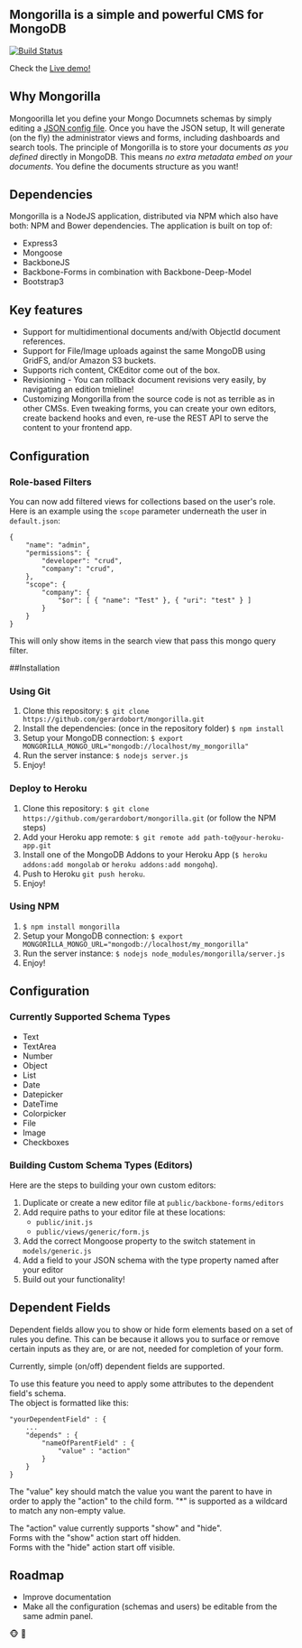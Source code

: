 ## Mongorilla is a simple and powerful CMS for MongoDB

[![Build Status](https://travis-ci.org/gerardobort/mongorilla.svg?branch=master)](https://travis-ci.org/gerardobort/mongorilla)

Check the [Live demo!](http://mongorilla.herokuapp.com)


## Why Mongorilla
Mongoorilla let you define your Mongo Documnets schemas by simply editing a [JSON config file](https://github.com/gerardobort/mongorilla/blob/master/config/default.json).
Once you have the JSON setup, It will generate (on the fly) the administrator views and forms, including dashboards and search tools.
The principle of Mongorilla is to store your documents *as you defined* directly in MongoDB.  This means *no extra metadata embed on your documents*.  You define the documents structure as you want!

## Dependencies
Mongorilla is a NodeJS application, distributed via NPM which also have both: NPM and Bower dependencies.  The application is built on top of:
* Express3
* Mongoose
* BackboneJS
* Backbone-Forms in combination with Backbone-Deep-Model
* Bootstrap3

## Key features
* Support for multidimentional documents and/with ObjectId document references.
* Support for File/Image uploads against the same MongoDB using GridFS, and/or Amazon S3 buckets.
* Supports rich content, CKEditor come out of the box.
* Revisioning - You can rollback document revisions very easily, by navigating an edition tmieline!
* Customizing Mongorilla from the source code is not as terrible as in other CMSs.  Even tweaking forms, you can create your own editors, create backend hooks and even, re-use the REST API to serve the content to your frontend app.

## Configuration

### Role-based Filters
You can now add filtered views for collections based on the user's role.  Here is an example using the ``scope`` parameter underneath the user in ``default.json``:

```
{
    "name": "admin",
    "permissions": {
        "developer": "crud",
        "company": "crud",
    },
    "scope": {
        "company": { 
            "$or": [ { "name": "Test" }, { "uri": "test" } ] 
        }
    }
}
```

This will only show items in the search view that pass this mongo query filter.

##Installation

### Using Git
1. Clone this repository: ``$ git clone https://github.com/gerardobort/mongorilla.git``
2. Install the dependencies: (once in the repository folder) ``$ npm install``
3. Setup your MongoDB connection: ``$ export MONGORILLA_MONGO_URL="mongodb://localhost/my_mongorilla"``
4. Run the server instance: ``$ nodejs server.js``
5. Enjoy!

### Deploy to Heroku
1. Clone this repository: ``$ git clone https://github.com/gerardobort/mongorilla.git`` (or follow the NPM steps)
2. Add your Heroku app remote: ``$ git remote add path-to@your-heroku-app.git``
3. Install one of the MongoDB Addons to your Heroku App (``$ heroku addons:add mongolab`` or ``heroku addons:add mongohq``).
4. Push to Heroku ``git push heroku``.
5. Enjoy!

### Using NPM
1. ``$ npm install mongorilla``
2. Setup your MongoDB connection: ``$ export MONGORILLA_MONGO_URL="mongodb://localhost/my_mongorilla"``
3. Run the server instance: ``$ nodejs node_modules/mongorilla/server.js``
4. Enjoy!

## Configuration

### Currently Supported Schema Types
* Text
* TextArea
* Number
* Object
* List
* Date
* Datepicker
* DateTime
* Colorpicker
* File
* Image
* Checkboxes

### Building Custom Schema Types (Editors)

Here are the steps to building your own custom editors:

1. Duplicate or create a new editor file at `public/backbone-forms/editors`
2. Add require paths to your editor file at these locations:
    * `public/init.js`
    * `public/views/generic/form.js`
3. Add the correct Mongoose property to the switch statement in `models/generic.js`
4. Add a field to your JSON schema with the type property named after your editor
5. Build out your functionality!


## Dependent Fields

Dependent fields allow you to show or hide form elements based on a set of rules you define. 
This can be because it allows you to surface or remove certain inputs as they are, or are not, needed for completion of your form.

Currently, simple (on/off) dependent fields are supported.  

To use this feature you need to apply some attributes to the dependent field's schema.  
The object is formatted like this:  

	"yourDependentField" : {  
		...  
		"depends" : {  
			"nameOfParentField" : {  
				"value" : "action"  
			}  
		}  
	}  

The "value" key should match the value you want the parent to have in order to apply the "action" to the child form. "*" is supported as a wildcard to match any non-empty value.

The "action" value currently supports "show" and "hide".  
Forms with the "show" action start off hidden.  
Forms with the "hide" action start off visible.

## Roadmap
* Improve documentation
* Make all the configuration (schemas and users) be editable from the same admin panel.

:monkey_face:  :hamburger:
